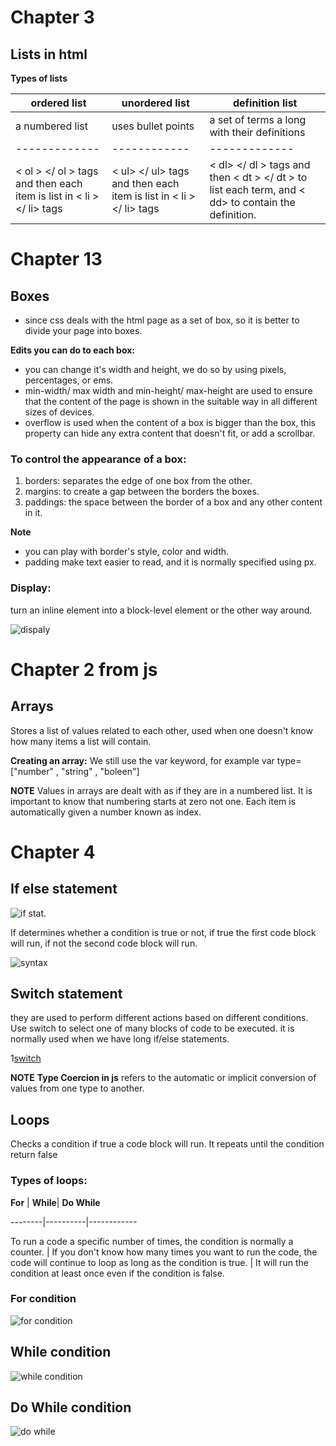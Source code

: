 # **Chapter 3**
## **Lists in html**

**Types of lists** 

ordered list | unordered  list | definition list 
-------------|---------------|----------------
a numbered list | uses bullet points | a set of terms a long with their definitions  
-------------|------------|-------------
< ol > </ ol > tags and then each item is list in < li > </ li> tags| < ul> </ ul> tags and then each item is list in < li > </ li> tags| < dl> </ dl > tags and then < dt > </ dt > to list each term, and < dd> </dd> to contain the definition. 


# **Chapter 13**
## **Boxes** 
- since css deals with the html page as a set of box, so it is better to divide your page into boxes. 

**Edits you can do to each box:** 

* you can change it's width and height, we do so by using pixels, percentages, or
ems.
* min-width/ max width and min-height/ max-height are used to ensure that the content of the page is shown in the suitable way in all different sizes of devices. 
* overflow is used when the content of a box is bigger than the box, this property can hide any extra content that doesn't fit, or add a scrollbar.

### To control the appearance of a box: 
1. borders: separates the edge of one box from the other.
2. margins: to create a gap between the borders the boxes.
3. paddings: the space between the border of a box and any other content in it.

**Note** 
* you can play with border's style, color and width. 
* padding make text easier to read, and it is normally specified using px.

### **Display:**
turn an inline element into a block-level element or the other way around.

![dispaly](https://bloc-global-assets.s3.amazonaws.com/images-design/jottly/css/css-display.png)

# **Chapter 2 from js**
## **Arrays**
Stores a list of values related to each other, used when one doesn't know how many items a list will contain. 

**Creating an array:** 
We still use the var keyword, for example 
var type= ["number" , "string" , "boleen"]

**NOTE**
Values in arrays are dealt with as if they are in a numbered list. 
It is important to know that numbering starts at zero not one.
Each item is automatically given a number known as index. 

# **Chapter 4**
## **If else statement**

![if stat.](https://cdn.javascripttutorial.net/wp-content/uploads/2016/08/JavaScript-if-else-statment.png)
 
If determines whether a condition is true or not, if true the first code block will run, if not the second code block will run.

![syntax](https://cdn.programiz.com/sites/tutorial2program/files/js-if-else-statement.png)

## **Switch statement**

they are used to perform different actions based on different conditions. Use switch to select one of many blocks of code to be executed. it is normally used when we have long if/else statements. 

1[switch](https://slideplayer.com/slide/6322656/21/images/2/The+JavaScript+Switch+Statement.jpg)

**NOTE**
**Type Coercion in js** refers to the automatic or implicit conversion of values from one type to another. 

## **Loops**

Checks a condition if true a code block will run. It repeats until the condition return false 



### **Types of loops:** 

**For** | **While**| **Do While** 

--------|----------|------------

To run a code a specific number of times, the condition is normally a counter. | If you don't know how many times you want to run the code, the code will continue to loop as long as the condition is true. | It will run the condition at least once even if the condition is false. 

### **For condition** 

![for condition](https://data-flair.training/blogs/wp-content/uploads/sites/2/2019/07/for-Statement.png)



## **While condition**

![while condition](https://www.tutorialspoint.com/javascript/images/while_loop.jpg)



## **Do While condition** 

![do while](https://media.geeksforgeeks.org/wp-content/uploads/20191118154342/do-while-Loop-GeeksforGeeks2.jpg)






